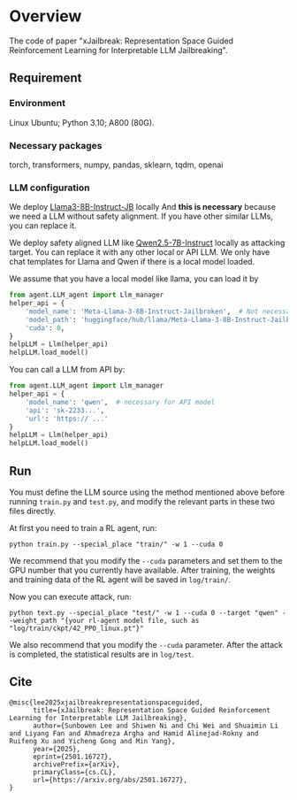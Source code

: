 # Overview

The code of paper "xJailbreak: Representation Space Guided Reinforcement Learning for Interpretable LLM Jailbreaking".

## Requirement

### Environment

Linux Ubuntu; Python 3.10; A800 (80G).

### Necessary packages

torch, transformers, numpy, pandas, sklearn, tqdm, openai

### LLM configuration

We deploy [Llama3-8B-Instruct-JB](https://huggingface.co/cooperleong00/Meta-Llama-3-8B-Instruct-Jailbroken) locally And **this is necessary** because we need a LLM without safety alignment. If you have other similar LLMs, you can replace it.

We deploy safety aligned LLM like [Qwen2.5-7B-Instruct](https://huggingface.co/Qwen/Qwen2.5-7B-Instruct) locally as attacking target. You can replace it with any other local or API LLM. We only have chat templates for Llama and Qwen if there is a local model loaded.

We assume that you have a local model like llama, you can load it by

```python
from agent.LLM_agent import Llm_manager
helper_api = {
    'model_name': 'Meta-Llama-3-8B-Instruct-Jailbroken',  # Not necessary for local model
    'model_path': 'huggingface/hub/llama/Meta-Llama-3-8B-Instruct-Jailbroken/',
    'cuda': 0,
}
helpLLM = Llm(helper_api)
helpLLM.load_model()
```

You can call a LLM from API by:

```python
from agent.LLM_agent import Llm_manager
helper_api = {
    'model_name': 'qwen',  # necessary for API model
    'api': 'sk-2233...',
    'url': 'https:// ...'
}
helpLLM = Llm(helper_api)
helpLLM.load_model()
```

## Run

You must define the LLM source using the method mentioned above before running `train.py` and `test.py`, and modify the relevant parts in these two files directly.

At first you need to train a RL agent, run:

```shell
python train.py --special_place "train/" -w 1 --cuda 0
```

We recommend that you modify the `--cuda` parameters and set them to the GPU number that you currently have available. After training, the weights and training data of the RL agent will be saved in `log/train/`.

Now you can execute attack, run:

``````shell
python text.py --special_place "test/" -w 1 --cuda 0 --target "qwen" --weight_path "{your rl-agent model file, such as "log/train/ckpt/42_PPO_linux.pt"}"
``````

We also recommend that you modify the `--cuda` parameter. After the attack is completed, the statistical results are in `log/test`.

## Cite

```
@misc{lee2025xjailbreakrepresentationspaceguided,
      title={xJailbreak: Representation Space Guided Reinforcement Learning for Interpretable LLM Jailbreaking},
      author={Sunbowen Lee and Shiwen Ni and Chi Wei and Shuaimin Li and Liyang Fan and Ahmadreza Argha and Hamid Alinejad-Rokny and Ruifeng Xu and Yicheng Gong and Min Yang},
      year={2025},
      eprint={2501.16727},
      archivePrefix={arXiv},
      primaryClass={cs.CL},
      url={https://arxiv.org/abs/2501.16727},
}
```
